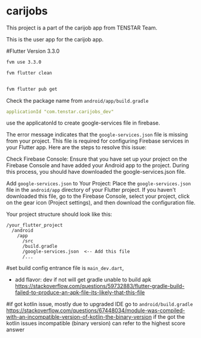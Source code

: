 # carijobs

This project is a part of the carijob app from TENSTAR Team.

This is the user app for the carijob app.

#Flutter Version
3.3.0

```bash
fvm use 3.3.0
```

```bash
fvm flutter clean
```

```bash

fvm flutter pub get
```

Check the package name from
`android/app/build.gradle`
```yaml
applicationId "com.tenstar.carijobs_dev"
```
use the applicatonId to create google-services file in firebase.

The error message indicates that the `google-services.json` file is missing from your project. This file is required for configuring Firebase services in your Flutter app. Here are the steps to resolve this issue:

Check Firebase Console:
Ensure that you have set up your project on the Firebase Console and have added your Android app to the project. During this process, you should have downloaded the google-services.json file.

Add `google-services.json` to Your Project:
Place the `google-services.json` file in the `android/app` directory of your Flutter project. If you haven't downloaded this file, go to the Firebase Console, select your project, click on the gear icon (Project settings), and then download the configuration file.

Your project structure should look like this:

```
/your_flutter_project
  /android
    /app
      /src
      /build.gradle
      /google-services.json  <-- Add this file
      /...
```

#set build config entrance file is `main_dev.dart`, 
- add flavor: dev
if not will get gradle unable to build apk
https://stackoverflow.com/questions/59732883/flutter-gradle-build-failed-to-produce-an-apk-file-its-likely-that-this-file

#if got kotlin issue, mostly due to upgraded IDE
go to `android/build.gradle`
https://stackoverflow.com/questions/67448034/module-was-compiled-with-an-incompatible-version-of-kotlin-the-binary-version
if the got the kotlin issues incompatible (binary version) can refer to the highest score answer
